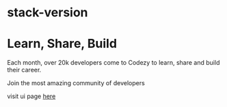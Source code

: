 # stack-version
# Learn, Share, Build

Each month, over 20k developers come to Codezy to learn, share and build their career.

Join the most amazing community of developers

visit ui page [here](https://alimulondo.github.io/stack-version/)